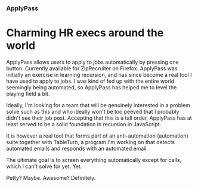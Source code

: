 ### ApplyPass

# Charming HR execs around the world

ApplyPass allows users to apply to jobs automatically by pressing one button. Currently available for ZipRecruiter on Firefox. ApplyPass was initially an exercise in learning recursion, and has since become a real tool I have used to apply to jobs. I was kind of fed up with the entire world seemingly being automated, so ApplyPass has helped me to level the playing field a bit. 

Ideally, I'm looking for a team that will be genuinely interested in a problem solve such as this and who ideally won't be too peeved that I probably didn't see their job post. Accepting that this is a tall order, ApplyPass has at least served to be a solid foundation in recursion in JavaScript.

It is however a real tool that forms part of an anti-automation (automation) suite together with TableTurn, a program I'm working on that detects automated emails and responds with an automated email.

The ultimate goal is to screen everything automatically except for calls, which I can't solve for yet. Yet.

Petty? Maybe. Awesome? Definitely.
